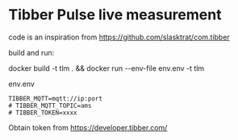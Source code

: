 # Tibber Pulse live measurement


code is an inspiration from https://github.com/slasktrat/com.tibber



build and run:

docker build -t tlm . && docker run --env-file env.env -t tlm


env.env


    TIBBER_MQTT=mqtt://ip:port
    # TIBBER_MQTT_TOPIC=ams
    # TIBBER_TOKEN=xxxx

Obtain token from https://developer.tibber.com/    